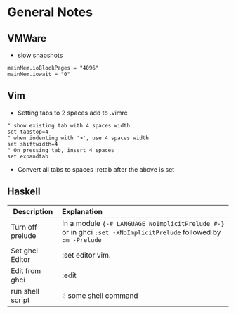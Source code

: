 # General Notes

## VMWare

- slow snapshots
  
``` 
mainMem.ioBlockPages = "4096" 
mainMem.iowait = "0" 
```

## Vim 

- Setting tabs to 2 spaces add to .vimrc
  
``` filetype plugin indent on
" show existing tab with 4 spaces width
set tabstop=4
" when indenting with '>', use 4 spaces width
set shiftwidth=4
" On pressing tab, insert 4 spaces
set expandtab 
```
- Convert all tabs to spaces :retab after the above is set

## Haskell

|  Description     | Explanation  |
| -------------    |:-------------|
| Turn off prelude | In a module ```{-# LANGUAGE NoImplicitPrelude #-}``` or in ghci ```:set -XNoImplicitPrelude``` followed by ```:m -Prelude```
| Set ghci Editor  | :set editor vim.
| Edit from ghci   | :edit
| run shell script | :! some shell command